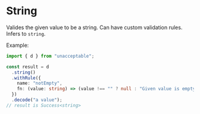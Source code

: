 # String

Valides the given value to be a string. Can have custom validation rules.
Infers to `string`.

Example:

```ts
import { d } from "unacceptable";

const result = d
  .string()
  .withRule({
    name: "notEmpty",
    fn: (value: string) => (value !== "" ? null : "Given value is empty"),
  })
  .decode("a value");
// result is Success<string>
```
